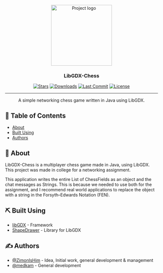 <p align="center">
  <a href="https://github.com/ZimonIsHim/libgdx-chess" rel="noopener">
 <img width=200px height=200px src="https://i.imgur.com/1CWWMG5.png" alt="Project logo"></a>
</p>

<h3 align="center">LibGDX-Chess</h3>

<div align="center">

  [![Stars](https://img.shields.io/github/stars/ZimonIsHim/libgdx-chess)](https://github.com/ZimonIsHim/libgdx-chess/stargazers)
  [![Downloads](https://img.shields.io/github/downloads/ZimonIsHim/libgdx-chess/total)](https://github.com/ZimonIsHim/libgdx-chess/releases)
  [![Last Commit](https://img.shields.io/github/last-commit/ZimonIsHim/libgdx-chess)](https://github.com/ZimonIsHim/libgdx-chess/commits/development)
  [![License](https://img.shields.io/github/license/ZimonIsHim/libgdx-chess)](/LICENSE)

</div>

---

<p align="center"> A simple networking chess game written in Java using LibGDX.
    <br> 
</p>

## 📝 Table of Contents
- [About](#about)
- [Built Using](#built_using)
- [Authors](#authors)

## 🧐 About <a name = "about"></a>
LibGDX-Chess is a multiplayer chess game made in Java, using LibGDX. This project was made in college for a networking assignment.

This application writes the entire List of ChessFields as an object and the chat messages as Strings. This is because we needed to use both
for the assignment, and I recommend real world applications to replace the object with a string in the Forsyth–Edwards Notation (FEN).

## ⛏️ Built Using <a name = "built_using"></a>
- [libGDX](https://libgdx.com/) - Framework
- [ShapeDrawer](https://github.com/earlygrey/shapedrawer) - Library for LibGDX

## ✍️ Authors <a name = "authors"></a>
- [@ZimonIsHim](https://github.com/ZimonIsHim) - Idea, Initial work, general development & management
- [@medkam](https://github.com/medkam) - General development
